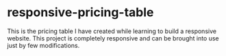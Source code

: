 # responsive-pricing-table
This is the pricing table I have created while learning to build a responsive website. This project is completely responsive and can be brought into use just by few modifications.
